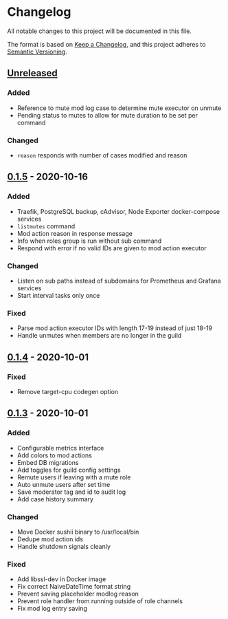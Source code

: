 # Changelog

All notable changes to this project will be documented in this file.

The format is based on [Keep a Changelog](https://keepachangelog.com/en/1.0.0/),
and this project adheres to [Semantic Versioning](https://semver.org/spec/v2.0.0.html).

## [Unreleased]

### Added

-   Reference to mute mod log case to determine mute executor on unmute
-   Pending status to mutes to allow for mute duration to be set per command

### Changed

-   `reason` responds with number of cases modified and reason

## [0.1.5] - 2020-10-16

### Added

-   Traefik, PostgreSQL backup, cAdvisor, Node Exporter docker-compose services
-   `listmutes` command
-   Mod action reason in response message
-   Info when roles group is run without sub command
-   Respond with error if no valid IDs are given to mod action executor

### Changed

-   Listen on sub paths instead of subdomains for Prometheus and Grafana services
-   Start interval tasks only once

### Fixed

-   Parse mod action executor IDs with length 17-19 instead of just 18-19
-   Handle unmutes when members are no longer in the guild

## [0.1.4] - 2020-10-01

### Fixed

-   Remove target-cpu codegen option

## [0.1.3] - 2020-10-01

### Added

-   Configurable metrics interface
-   Add colors to mod actions
-   Embed DB migrations
-   Add toggles for guild config settings
-   Remute users if leaving with a mute role
-   Auto unmute users after set time
-   Save moderator tag and id to audit log
-   Add case history summary

### Changed

-   Move Docker sushii binary to /usr/local/bin
-   Dedupe mod action ids
-   Handle shutdown signals cleanly

### Fixed

-   Add libssl-dev in Docker image
-   Fix correct NaiveDateTime format string
-   Prevent saving placeholder modlog reason
-   Prevent role handler from running outside of role channels
-   Fix mod log entry saving

[unreleased]: https://github.com/drklee3/sushii-2/compare/v0.1.5...HEAD
[0.1.5]: https://github.com/drklee3/sushii-2/compare/v0.1.4...v0.1.5
[0.1.4]: https://github.com/drklee3/sushii-2/compare/v0.1.3...v0.1.4
[0.1.3]: https://github.com/drklee3/sushii-2/compare/v0.1.2...v0.1.3
[c:27120af]: https://github.com/drklee3/sushii-2/commit/27120af575aed5f7a437152d8b4d16b3fcc7e7c1
